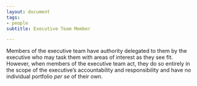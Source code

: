 ```yaml
---
layout: document
tags:
- people
subtitle: Executive Team Member

---
```

Members of the executive team have authority delegated to them by the executive who may task them with areas of interest as they see fit. However, when members of the executive team act, they do so entirely in the scope of the executive’s accountability and responsibility and have no individual portfolio _per se_ of their own.